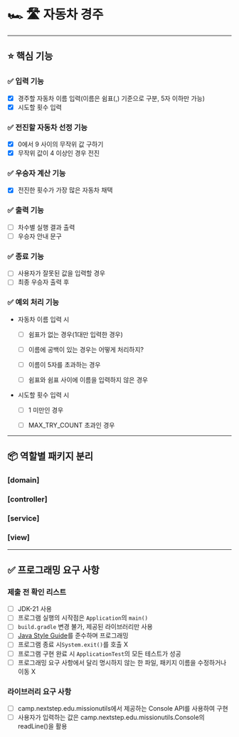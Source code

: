 # 🏎 🛣 자동차 경주

***

## ⭐️ 핵심 기능
### ✅ 입력 기능

- [x] 경주할 자동차 이름 입력(이름은 쉼표(,) 기준으로 구분, 5자 이하만 가능)
- [x] 시도할 횟수 입력

### ✅ 전진할 자동차 선정 기능

- [x] 0에서 9 사이의 무작위 값 구하기
- [x] 무작위 값이 4 이상인 경우 전진

### ✅ 우승자 계산 기능

- [x] 전진한 횟수가 가장 많은 자동차 채택

### ✅ 출력 기능

- [ ] 차수별 실행 결과 출력
- [ ] 우승자 안내 문구

### ✅ 종료 기능
- [ ] 사용자가 잘못된 값을 입력할 경우
- [ ] 최종 우승자 출력 후

### ✅ 예외 처리 기능

- 자동차 이름 입력 시
  - [ ] 쉼표가 없는 경우(1대만 입력한 경우)
  - [ ] 이름에 공백이 있는 경우는 어떻게 처리하지?
  - [ ] 이름이 5자를 초과하는 경우
  - [ ] 쉼표와 쉼표 사이에 이름을 입력하지 않은 경우


- 시도할 횟수 입력 시
  - [ ] 1 미만인 경우
  - [ ] MAX_TRY_COUNT 초과인 경우


***
## 📦 역할별 패키지 분리
### [domain]

### [controller]

### [service]

### [view]


***
## ✅ 프로그래밍 요구 사항

### 제출 전 확인 리스트

- [ ]  JDK-21 사용
- [ ]  프로그램 실행의 시작점은 `Application`의 `main()`
- [ ]  `build.gradle` 변경 불가, 제공된 라이브러리만 사용
- [ ]  [Java Style Guide](https://github.com/woowacourse/woowacourse-docs/tree/main/styleguide/java)를 준수하며 프로그래밍
- [ ]  프로그램 종료 시`System.exit()`를 호출 X
- [ ]  프로그램 구현 완료 시 `ApplicationTest`의 모든 테스트가 성공
- [ ]  프로그래밍 요구 사항에서 달리 명시하지 않는 한 파일, 패키지 이름을 수정하거나 이동 X

### 라이브러리 요구 사항

- [ ]  camp.nextstep.edu.missionutils에서 제공하는 Console API를 사용하여 구현
- [ ] 사용자가 입력하는 값은 camp.nextstep.edu.missionutils.Console의 readLine()을 활용
